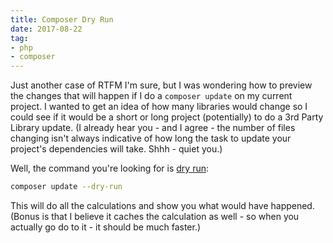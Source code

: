 ```yaml
---
title: Composer Dry Run
date: 2017-08-22
tag:
- php
- composer
---
```

Just another case of RTFM I'm sure, but I was wondering how to preview the changes that will happen if I do a `composer update` on my current project.  I wanted to get an idea of how many libraries would change so I could see if it would be a short or long project (potentially) to do a 3rd Party Library update. (I already hear you - and I agree - the number of files changing isn't always indicative of how long the task to update your project's dependencies will take. Shhh - quiet you.)

<!--more-->

Well, the command you're looking for is [dry run](https://getcomposer.org/doc/03-cli.md#update):

```bash
composer update --dry-run
```

This will do all the calculations and show you what would have happened. (Bonus is that I believe it caches the calculation as well - so when you actually go do to it - it should be much faster.)